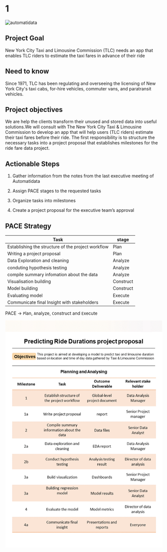 # 1

![automatidata](automatiData.png)

## Project Goal

New York City Taxi and Limousine Commission (TLC) needs an app that enables TLC riders to estimate the taxi fares in advance of their ride

## Need to know

Since 1971, TLC has been regulating and overseeing the licensing of New York City's taxi cabs, for-hire vehicles, commuter vans, and paratransit vehicles.

## Project objectives

We are help the clients transform their unused and stored data into useful solutions.We will consult with The New York City Taxi & Limousine Commission to develop an app that will help users (TLC riders) estimate their taxi fares before their ride. The first responsibility is to structure the necessary tasks into a project proposal that establishes milestones for the ride fare data project.

## Actionable Steps

1. Gather information from the notes from the last executive meeting of Automatidata

2. Assign PACE stages to the requested tasks

3. Organize tasks into milestones

4. Create a project proposal for the executive team’s approval

## PACE Strategy

| Task | stage |
|------|-------|
|Establishing the structure of the project workflow | Plan|
|Writing a project proposal | Plan|
|Data Exploration and cleaning | Analyze |
|conduting hypothesis testing | Analyze|
|compile summary infomation about the data | Analyze|
|Visualisation building | Construct|
|Model building| Construct|
|Evaluating model | Execute|
|Communicate final Insight with stakeholders| Execute|

PACE -> `P`lan, `A`nalyze, `C`onstruct and `E`xecute

![image](proposal.png)

